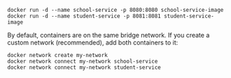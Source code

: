 
```
docker run -d --name school-service -p 8080:8080 school-service-image
docker run -d --name student-service -p 8081:8081 student-service-image
```

By default, containers are on the same bridge network. If you create a custom network (recommended), add both containers to it:
```
docker network create my-network
docker network connect my-network school-service
docker network connect my-network student-service
```
